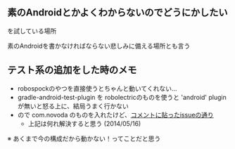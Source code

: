 ## 素のAndroidとかよくわからないのでどうにかしたい

を試している場所

素のAndroidを書かなければならない悲しみに備える場所とも言う

## テスト系の追加をした時のメモ

* robospockのやつを直接使うとちゃんと動いてくれない…
* gradle-android-test-plugin を robolectricのものを使うと 'android' pluginが無いと怒る上に、結局うまく行かない
* ので com.novoda のものを入れたけど、[コメントに貼ったissueの通り](https://github.com/novoda/gradle-android-test-plugin/pull/11)
  * 上記は何れ解決すると思う (2014/05/16)

※ あくまで今の構成だから動かない！ってことだと思う
